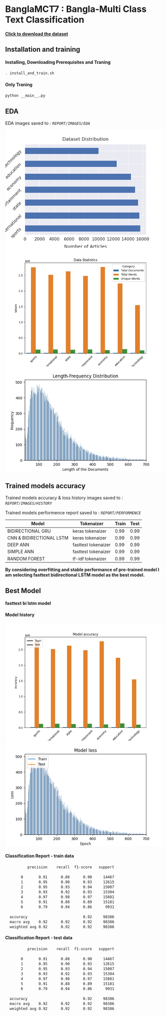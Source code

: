 # BanglaMCT7 : Bangla-Multi Class Text Classification
#### [Click to download the dataset](https://www.kaggle.com/gakowsher/banglamct7-bangla-multiclass-text-dataset-7-tags/code)

## Installation and training

#### Installing, Downloading Prerequisites and Traning

```sh
. install_and_train.sh
```
#### Only Traning

```sh
python __main__.py
```

## EDA

EDA images saved to :  _`REPORT/IMAGES/EDA`_

![class distribution](REPORT/IMAGES/EDA/class_distribution.png?raw=true)
![summary](REPORT/IMAGES/EDA/data_summary.png?raw=true)
![document length distribution](REPORT/IMAGES/EDA/document_length_distribution.png?raw=true)

## Trained models accuracy

Trained models accuracy & loss history images saved to :  _`REPORT/IMAGES/HISTORY`_

Trained models performence report saved to :  _`REPORT/PERFORMENCE`_

<!-- TABLE_GENERATE_START -->

| Model  | Tokenaizer | Train | Test |
| --- | ---- |---- |---- |
| BIDIRECTIONAL GRU  | keras tokenaizer  | 0.99  | 0.99|
| CNN & BIDIRECTIONAL LSTM  | keras tokenaizer  | 0.99  |0.99|
| DEEP ANN  | fasttest tokenaizer  | 0.99  | 0.99|
| SIMPLE ANN  | fasttest tokenaizer  | 0.99  |0.99|
| RANDOM FOREST  | tf-idf tokenaizer  | 0.99  |0.99|

**By considering overfitting and stable performance of pre-trained model I am selecting fasttext bidirectional LSTM
model as the best model.**

<!-- TABLE_GENERATE_END -->

## Best Model

#### fasttext bi lstm model

#### Model history

![accuracy](REPORT/IMAGES/HISTORY/bi_gru_keras_tokenaizer_accuracy.png?raw=true)
![loss](REPORT/IMAGES/HISTORY/bi_gru_keras_tokenaizer_loss.png?raw=true)

#### Classification Report - train data

              precision    recall  f1-score   support

           0       0.91      0.88      0.90     14467
           1       0.95      0.90      0.93     12615
           2       0.95      0.93      0.94     15007
           3       0.93      0.92      0.93     15304
           4       0.97      0.98      0.97     15881
           5       0.91      0.88      0.89     15181
           6       0.79      0.94      0.86      9931

      accuracy                         0.92     98386
      macro avg    0.92      0.92      0.92     98386
      weighted avg 0.92      0.92      0.92     98386

#### Classification Report - test data

              precision    recall  f1-score   support

           0       0.91      0.88      0.90     14467
           1       0.95      0.90      0.93     12615
           2       0.95      0.93      0.94     15007
           3       0.93      0.92      0.93     15304
           4       0.97      0.98      0.97     15881
           5       0.91      0.88      0.89     15181
           6       0.79      0.94      0.86      9931

      accuracy                         0.92     98386
      macro avg    0.92      0.92      0.92     98386
      weighted avg 0.92      0.92      0.92     98386
